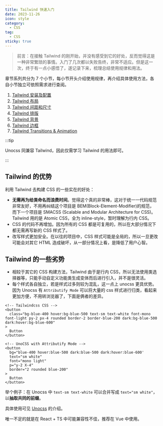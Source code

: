 ```yaml
---
title: Tailwind 快速入门
date: 2023-11-26
icon: style
category:
  - CSS
tag:
  - CSS
sticky: true
---
```


> 前言：在接触 Tailwind 的刚开始，并没有感受到它的好处，反而觉得这是一种非常繁琐的事情。入门了几次都以失败告终，非常不适应。但是这一次，终于有一点小感悟了，遂记录下来，梳理总结使用规律和用法。

章节系列共分为 7 个小节，每小节开头介绍使用规律，再介绍具体使用方法，各自小节独立可依照需求进行查阅。

1. [Tailwind 安装及配置](TailwindCSS01)
2. [Tailwind 布局](TailwindCSS02)
3. [Tailwind 间距和尺寸](TailwindCSS03)
4. [Tailwind 排版](TailwindCSS04)
5. [Tailwind 背景](TailwindCSS05)
6. [Tailwind 边框](TailwindCSS06)
7. [Tailwind Transitions & Animation](TailwindCSS07)

:::tip

Unocss 同兼容 Tailwind，因此仅需学习 Tailwind 的用法即可。

:::

## Tailwind 的优势

利用 Tailwind 去构建 CSS 的一些实在的好处：

- **无需再为给类命名而浪费时间**。觉得这个真的非常棒，这对于统一一代码规范非常友好，不用再纠结这个项目是 BEM(Block-Element-Modifier)的规范，而下一个项目是 SMACSS (Scalable and Modular Architecture for CSS)。Tailwind 用的是 Atomic CSS，全为 inline-style，暂时理解为行内 CSS。
- CSS 的代码不再增加。因为所有的 CSS 都是可复用的，所以在大部分情况下都无需再写新的 CSS 样式了。
- 改写样式更加安全。在以往的项目中，CSS 样式可能是全局的，所以一旦更改可能会对其它 HTML 造成破坏，从一部分情况上看，是降低了用户心智。

## Tailwind 的一些劣势

- 相较于其它的 CSS 构建方法，Tailwind 由于是行内 CSS，所以无法使用类选择器等，只能手动自定义功能类生成变体而后进行引入，并不是很灵活。
- 每个样式各自独立，若是样式过多则较为混乱，这一点上 unocss 更具优势。因为 Unocss 有 `Attributify Mode` 可以将大量的 css 样式进行归类，看起来更加方便，不用转浏览器了，下面是俩者的差异。

```vue
<!-- Tailwindcss CSS -->
<button
  class="bg-blue-400 hover:bg-blue-500 text-sm text-white font-mono font-light py-2 px-4 rounded border-2 border-blue-200 dark:bg-blue-500 dark:hover:bg-blue-600"
>
  Button
</button>

<!-- UnoCSS with Attributify Mode -->
<button
  bg="blue-400 hover:blue-500 dark:blue-500 dark:hover:blue-600'
  text="sm white"
  font="mono light"
  p="y-2 X-4"
  border="2 rounded blue-200"
>
  Button
</button>
```

举个例子：在 Unocss 中 `text-sm text-white` 可以合并写成 `text="sm white"`，以**抽取共同的前缀**。

具体使用可见 [Unocss](https://unocss.dev/presets/attributify) 的介绍。

唯一不足的就是在 React + TS 中可能兼容性不佳，推荐在 Vue 中使用。
